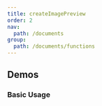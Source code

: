 ```yaml
---
title: createImagePreview
order: 2
nav:
  path: /documents
group:
  path: /documents/functions
---
```


## Demos

### Basic Usage

<code title="Basic" src="./demos/basic.tsx" />

<API />
